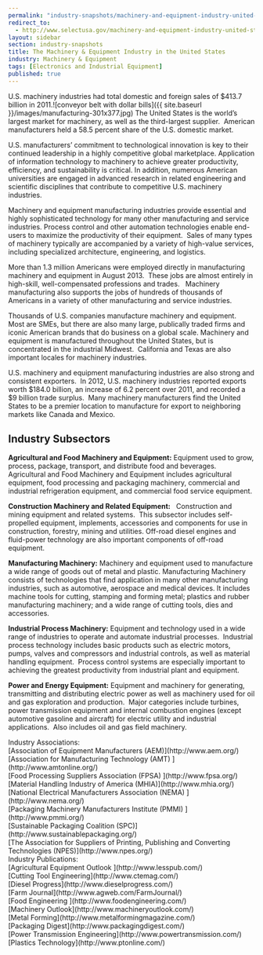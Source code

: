 ```yaml
---
permalink: "industry-snapshots/machinery-and-equipment-industry-united-states.html"
redirect_to:
  - http://www.selectusa.gov/machinery-and-equipment-industry-united-states
layout: sidebar
section: industry-snapshots
title: The Machinery & Equipment Industry in the United States
industry: Machinery & Equipment
tags: [Electronics and Industrial Equipment]
published: true
---
```


U.S. machinery industries had total domestic and foreign sales of $413.7 billion in 2011.<span class="imgright">![conveyor belt with dollar bills]({{ site.baseurl }}/images/manufacturing-301x377.jpg)</span>&nbsp;The United States is the world’s largest market for machinery, as well as the third-largest supplier.&nbsp; American manufacturers held a 58.5 percent share of the U.S. domestic market.

U.S. manufacturers’ commitment to technological innovation is key to their continued leadership in a highly competitive global marketplace. Application of information technology to machinery to achieve greater productivity, efficiency, and sustainability is critical. In addition, numerous American universities are engaged in advanced research in related engineering and scientific disciplines that contribute to competitive U.S. machinery industries.

Machinery and
equipment manufacturing industries provide essential and highly sophisticated
technology for many other manufacturing and service industries. Process control
and other automation technologies enable end-users to maximize the productivity
of their equipment.&nbsp; Sales of many types of machinery typically are
accompanied by a variety of high-value services, including specialized
architecture, engineering, and logistics.

More than 1.3
million Americans were employed directly in manufacturing machinery and
equipment in August 2013.&nbsp; These jobs are almost entirely in high-skill,
well-compensated professions and trades.&nbsp;&nbsp; Machinery manufacturing
also supports the jobs of hundreds of thousands of Americans in a variety of
other manufacturing and service industries.

Thousands of
U.S. companies manufacture machinery and equipment.&nbsp; Most are SMEs, but
there are also many large, publically traded firms and iconic American brands
that do business on a global scale. Machinery and equipment is manufactured
throughout the United States, but is concentrated in the industrial
Midwest.&nbsp; California and Texas are also important locales for machinery
industries.

U.S. machinery and
equipment manufacturing industries are also strong and consistent
exporters.&nbsp; In 2012, U.S. machinery industries reported exports worth $184.0
billion, an increase of 6.2 percent over 2011, and recorded a $9 billion trade surplus.&nbsp;
Many machinery manufacturers find the United States to be a premier location to
manufacture for export to neighboring markets like Canada and Mexico.

## **Industry Subsectors**

**Agricultural
and Food Machinery and Equipment:** Equipment used to grow, process, package, transport, and
distribute food and beverages.&nbsp; Agricultural and Food Machinery and
Equipment includes agricultural equipment, food processing and packaging
machinery, commercial and industrial refrigeration equipment, and commercial
food service equipment.

**Construction Machinery
and Related Equipment:**&nbsp;&nbsp;&nbsp;Construction and mining equipment and
related systems.&nbsp; This subsector includes self-propelled equipment,
implements, accessories and components for use in construction, forestry,
mining and utilities. Off-road diesel engines and fluid-power technology are
also important components of off-road equipment.

**Manufacturing Machinery:** Machinery and
equipment used to manufacture a wide range of goods out of metal and plastic.
Manufacturing Machinery consists of technologies that find application in many
other manufacturing industries, such as automotive, aerospace and medical
devices. It includes machine tools for cutting, stamping and forming metal;
plastics and rubber manufacturing machinery; and a wide range of cutting tools,
dies and accessories.

**Industrial
Process Machinery:** Equipment and technology used in a wide range of industries to operate and
automate industrial processes.&nbsp; Industrial process technology includes
basic products such as electric motors, pumps, valves and compressors and
industrial controls, as well as material handling equipment.&nbsp; Process
control systems are especially important to achieving the greatest productivity
from industrial plant and equipment.

**Power and
Energy Equipment:** Equipment and machinery for generating, transmitting and distributing
electric power as well as machinery used for oil and gas exploration and
production.&nbsp; Major categories include turbines, power transmission
equipment and internal combustion engines (except automotive gasoline and
aircraft) for electric utility and industrial applications.&nbsp; Also includes
oil and gas field machinery.&nbsp;


<span class="field field-type-link field-field-industry-assoications">
      <span class="field-label">Industry Associations:&nbsp;</span><br>
    <span class="field-items">
            <span class="field-item odd">
                    [Association of Equipment Manufacturers (AEM)](http://www.aem.org/)        </span><br>
              <span class="field-item even">
                    [Association for Manufacturing Technology (AMT) ](http://www.amtonline.org/)        </span><br>
              <span class="field-item odd">
                    [Food Processing Suppliers Association (FPSA)  ](http://www.fpsa.org/)        </span><br>
              <span class="field-item even">
                    [Material Handling Industry of America (MHIA)](http://www.mhia.org/)        </span><br>
              <span class="field-item odd">
                    [National Electrical Manufacturers Association (NEMA) ](http://www.nema.org/)        </span><br>
              <span class="field-item even">
                    [Packaging Machinery Manufacturers Institute (PMMI) ](http://www.pmmi.org/)        </span><br>
              <span class="field-item odd">
                    [Sustainable Packaging Coalition (SPC)](http://www.sustainablepackaging.org/)        </span><br>
              <span class="field-item even">
                    [The Association for Suppliers of Printing, Publishing and Converting Technologies (NPES)](http://www.npes.org/)        </span>
        </span>
</span><br>
<span class="field field-type-link field-field-industry-publications">
      <span class="field-label">Industry Publications:&nbsp;</span><br>
    <span class="field-items">
            <span class="field-item odd">
                    [Agricultural Equipment Outlook ](http://www.lesspub.com/)        </span><br>
              <span class="field-item even">
                    [Cutting Tool Engineering](http://www.ctemag.com/)        </span><br>
              <span class="field-item odd">
                    [Diesel Progress](http://www.dieselprogress.com/)        </span><br>
              <span class="field-item even">
                    [Farm Journal](http://www.agweb.com/FarmJournal/)        </span><br>
              <span class="field-item odd">
                    [Food Engineering ](http://www.foodengineering.com/)        </span><br>
              <span class="field-item even">
                    [Machinery Outlook](http://www.machineryoutlook.com/)        </span><br>
              <span class="field-item odd">
                    [Metal Forming](http://www.metalformingmagazine.com/)        </span><br>
              <span class="field-item even">
                    [Packaging Digest](http://www.packagingdigest.com/)        </span><br>
              <span class="field-item odd">
                    [Power Transmission Engineering](http://www.powertransmission.com/)        </span><br>
              <span class="field-item even">
                    [Plastics Technology](http://www.ptonline.com/)        </span>
        </span>
</span><br>
